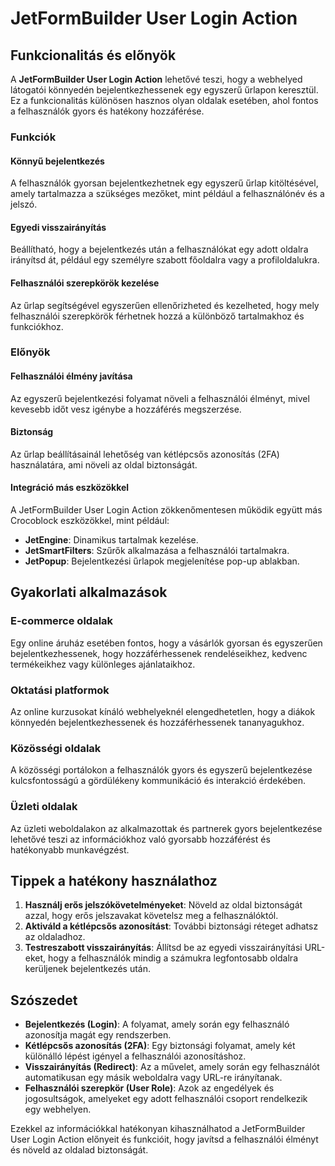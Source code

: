 # JetFormBuilder User Login Action

## Funkcionalitás és előnyök

A **JetFormBuilder User Login Action** lehetővé teszi, hogy a webhelyed látogatói könnyedén bejelentkezhessenek egy egyszerű űrlapon keresztül. Ez a funkcionalitás különösen hasznos olyan oldalak esetében, ahol fontos a felhasználók gyors és hatékony hozzáférése.

### Funkciók

#### Könnyű bejelentkezés
A felhasználók gyorsan bejelentkezhetnek egy egyszerű űrlap kitöltésével, amely tartalmazza a szükséges mezőket, mint például a felhasználónév és a jelszó.

#### Egyedi visszairányítás
Beállítható, hogy a bejelentkezés után a felhasználókat egy adott oldalra irányítsd át, például egy személyre szabott főoldalra vagy a profiloldalukra.

#### Felhasználói szerepkörök kezelése
Az űrlap segítségével egyszerűen ellenőrizheted és kezelheted, hogy mely felhasználói szerepkörök férhetnek hozzá a különböző tartalmakhoz és funkciókhoz.

### Előnyök

#### Felhasználói élmény javítása
Az egyszerű bejelentkezési folyamat növeli a felhasználói élményt, mivel kevesebb időt vesz igénybe a hozzáférés megszerzése.

#### Biztonság
Az űrlap beállításainál lehetőség van kétlépcsős azonosítás (2FA) használatára, ami növeli az oldal biztonságát.

#### Integráció más eszközökkel
A JetFormBuilder User Login Action zökkenőmentesen működik együtt más Crocoblock eszközökkel, mint például:
- **JetEngine**: Dinamikus tartalmak kezelése.
- **JetSmartFilters**: Szűrők alkalmazása a felhasználói tartalmakra.
- **JetPopup**: Bejelentkezési űrlapok megjelenítése pop-up ablakban.

## Gyakorlati alkalmazások

### E-commerce oldalak
Egy online áruház esetében fontos, hogy a vásárlók gyorsan és egyszerűen bejelentkezhessenek, hogy hozzáférhessenek rendeléseikhez, kedvenc termékeikhez vagy különleges ajánlataikhoz.

### Oktatási platformok
Az online kurzusokat kínáló webhelyeknél elengedhetetlen, hogy a diákok könnyedén bejelentkezhessenek és hozzáférhessenek tananyagukhoz.

### Közösségi oldalak
A közösségi portálokon a felhasználók gyors és egyszerű bejelentkezése kulcsfontosságú a gördülékeny kommunikáció és interakció érdekében.

### Üzleti oldalak
Az üzleti weboldalakon az alkalmazottak és partnerek gyors bejelentkezése lehetővé teszi az információkhoz való gyorsabb hozzáférést és hatékonyabb munkavégzést.

## Tippek a hatékony használathoz

1. **Használj erős jelszókövetelményeket**: Növeld az oldal biztonságát azzal, hogy erős jelszavakat követelsz meg a felhasználóktól.
2. **Aktiváld a kétlépcsős azonosítást**: További biztonsági réteget adhatsz az oldaladhoz.
3. **Testreszabott visszairányítás**: Állítsd be az egyedi visszairányítási URL-eket, hogy a felhasználók mindig a számukra legfontosabb oldalra kerüljenek bejelentkezés után.

## Szószedet

- **Bejelentkezés (Login)**: A folyamat, amely során egy felhasználó azonosítja magát egy rendszerben.
- **Kétlépcsős azonosítás (2FA)**: Egy biztonsági folyamat, amely két különálló lépést igényel a felhasználói azonosításhoz.
- **Visszairányítás (Redirect)**: Az a művelet, amely során egy felhasználót automatikusan egy másik weboldalra vagy URL-re irányítanak.
- **Felhasználói szerepkör (User Role)**: Azok az engedélyek és jogosultságok, amelyeket egy adott felhasználói csoport rendelkezik egy webhelyen.

Ezekkel az információkkal hatékonyan kihasználhatod a JetFormBuilder User Login Action előnyeit és funkcióit, hogy javítsd a felhasználói élményt és növeld az oldalad biztonságát.